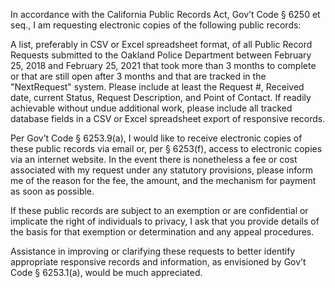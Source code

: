 In accordance with the California Public Records Act, Gov’t Code § 6250 et seq., I am requesting electronic copies of the following public records:

A list, preferably in CSV or Excel spreadsheet format, of all Public Record Requests submitted to the Oakland Police Department between February 25, 2018 and February 25, 2021 that took more than 3 months to complete or that are still open after 3 months and that are tracked in the "NextRequest" system. Please include at least the Request #, Received date, current Status, Request Description, and Point of Contact. If readily achievable without undue additional work, please include all tracked database fields in a CSV or Excel spreadsheet export of responsive records.

Per Gov’t Code § 6253.9(a), I would like to receive electronic copies of these public records via email or, per § 6253(f), access to electronic copies via an internet website. In the event there is nonetheless a fee or cost associated with my request under any statutory provisions, please inform me of the reason for the fee, the amount, and the mechanism for payment as soon as possible.

If these public records are subject to an exemption or are confidential or implicate the right of individuals to privacy, I ask that you provide details of the basis for that exemption or determination and any appeal procedures.

Assistance in improving or clarifying these requests to better identify appropriate responsive records and information, as envisioned by Gov’t Code §  6253.1(a), would be much appreciated. 
